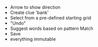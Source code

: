 - Arrow to show direction
- Create clue 'bank'
- Select from a pre-defined starting grid
- "Undo"
- Suggest words based on pattern Match
- Save
- everything immutable
